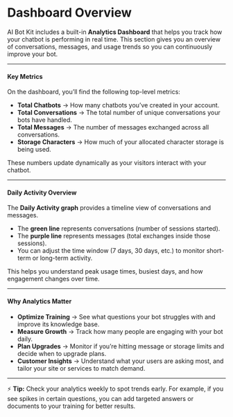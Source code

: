 # Dashboard Overview

AI Bot Kit includes a built-in **Analytics Dashboard** that helps you track how your chatbot is performing in real time. This section gives you an overview of conversations, messages, and usage trends so you can continuously improve your bot.

***

#### Key Metrics

On the dashboard, you’ll find the following top-level metrics:

* **Total Chatbots** → How many chatbots you’ve created in your account.
* **Total Conversations** → The total number of unique conversations your bots have handled.
* **Total Messages** → The number of messages exchanged across all conversations.
* **Storage Characters** → How much of your allocated character storage is being used.

These numbers update dynamically as your visitors interact with your chatbot.

***

#### Daily Activity Overview

The **Daily Activity graph** provides a timeline view of conversations and messages.

* The **green line** represents conversations (number of sessions started).
* The **purple line** represents messages (total exchanges inside those sessions).
* You can adjust the time window (7 days, 30 days, etc.) to monitor short-term or long-term activity.

This helps you understand peak usage times, busiest days, and how engagement changes over time.

***

#### Why Analytics Matter

* **Optimize Training** → See what questions your bot struggles with and improve its knowledge base.
* **Measure Growth** → Track how many people are engaging with your bot daily.
* **Plan Upgrades** → Monitor if you’re hitting message or storage limits and decide when to upgrade plans.
* **Customer Insights** → Understand what your users are asking most, and tailor your site or services to match demand.

***

⚡ **Tip:** Check your analytics weekly to spot trends early. For example, if you see spikes in certain questions, you can add targeted answers or documents to your training for better results.


